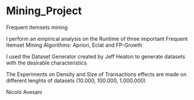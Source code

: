 # Mining_Project
Frequent itemsets mining 

I perform an empirical analysis on the Runtime of three important Frequent Itemset Mining Algorithms: Apriori, Eclat and FP-Growth

I used the Dataset Generator created by Jeff Heaton to generate datasets with the desirable characteristics

The Experiments on Density and Size of Transactions effects are made on different lenghts of datasets (10.000, 100.000, 1.000.000)

Nicolò Avesani
